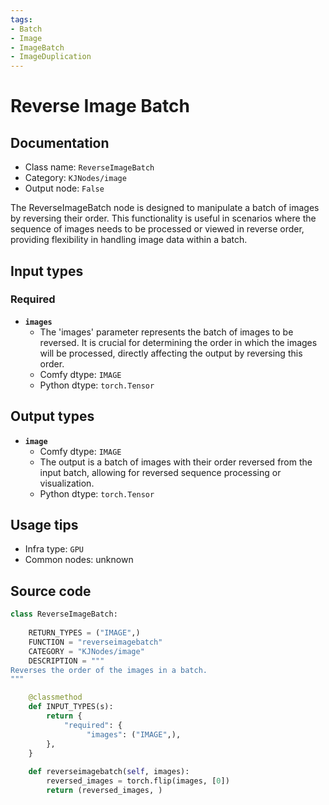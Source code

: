```yaml
---
tags:
- Batch
- Image
- ImageBatch
- ImageDuplication
---
```


# Reverse Image Batch
## Documentation
- Class name: `ReverseImageBatch`
- Category: `KJNodes/image`
- Output node: `False`

The ReverseImageBatch node is designed to manipulate a batch of images by reversing their order. This functionality is useful in scenarios where the sequence of images needs to be processed or viewed in reverse order, providing flexibility in handling image data within a batch.
## Input types
### Required
- **`images`**
    - The 'images' parameter represents the batch of images to be reversed. It is crucial for determining the order in which the images will be processed, directly affecting the output by reversing this order.
    - Comfy dtype: `IMAGE`
    - Python dtype: `torch.Tensor`
## Output types
- **`image`**
    - Comfy dtype: `IMAGE`
    - The output is a batch of images with their order reversed from the input batch, allowing for reversed sequence processing or visualization.
    - Python dtype: `torch.Tensor`
## Usage tips
- Infra type: `GPU`
- Common nodes: unknown


## Source code
```python
class ReverseImageBatch:
    
    RETURN_TYPES = ("IMAGE",)
    FUNCTION = "reverseimagebatch"
    CATEGORY = "KJNodes/image"
    DESCRIPTION = """
Reverses the order of the images in a batch.
"""

    @classmethod
    def INPUT_TYPES(s):
        return {
            "required": {
                 "images": ("IMAGE",),
        },
    } 
    
    def reverseimagebatch(self, images):
        reversed_images = torch.flip(images, [0])
        return (reversed_images, )

```
